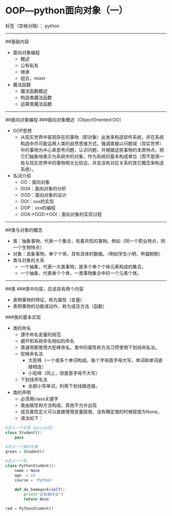 ﻿# OOP—python面向对象（一）

标签（空格分隔）： python

---

##基础内容

- 面向对象编程
    - 概述
    - 公有私有
    - 继承
    - 组合，mixin
- 魔法函数
    - 魔法函数概述
    - 构造类魔法函数
    - 运算类魔法函数

---

##面向对象编程
###面向对象概述（ObjectOriented:OO）

- OOP思想
    - 从现实世界中客观存在的事物（即对象）出发来构造软件系统，并在系统构造中尽可能运用人类的自然思维方式，强调直接以问题域（现实世界）中的事物为中心来思考问题，认识问题，并根据这些事物的本质特点，把它们抽象地表示为系统中的对象，作为系统的基本构成单位（而不是用一些与现实世界中的事物相关比较远，并且没有对应关系的其它概念来构造系统）。
- 名词介绍
    - OO：面向对象
    - OOA：面向对象的分析
    - OOD：面向对象的设计
    - OOI：xxx的实现
    - OOP：xxx的编程
    - OOA->OOD->OOI：面向对象的实现过程

---
##类与对象的概念

- 类：抽象事物，代表一个集合，有着共性的事物。例如（同一个职业特点，同一个生物特点）
- 对象：具象事物，单个个体，具有具体的数据。（例如学生小明，熊猫盼盼）
- 类与对象的关系
    - 一个抽象，代表一大类事物，是多个单个个体元素构成的集合。
    - 一个抽象，代表单个个体，一类事物集合中的一个元素个体。

---
##类
###类中内容，应该具有两个内容

- 表明事物的特征，称为属性（变量）
- 表明事物的功能或动作，称为成员方法（函数）

###类的基本实现

- 类的命名
    - 遵守命名变量的规范
    - 避开和系统命名相似的命名
    - 类通常都使用大驼峰命名，类中的属性和方法习惯使用下划线命名法。
    - 驼峰命名法
        - 大驼峰（一个或多个单词构成，每个字母首字母大写，单词和单词直接相连）
        - 小驼峰（同上，但是首字母不大写）
    - 下划线命名法
        - 全部小写单词，利用下划线做连接。
- 类的声明
    - 必须用class关键字
    - 类由属性和方法构成，其他不允许出现
    - 成员属性定义可以直接使用变量赋值，没有确定值的时候赋值为None。
    - 语法如下：
```python
#定义一个空类（pass必须）
class Student():
    pass
    
#定义一个类的对象
green = Student()

#定义一个类
class PythonStudent():
    name = None
    age  = 18
    course = 'Python'
    
    def do_homework(self):
        print("正在做作业")
        return None

red = PythonStudent()
```

            
    
